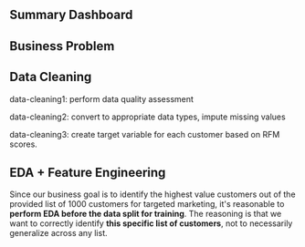 ## Summary Dashboard

## Business Problem

## Data Cleaning

data-cleaning1: perform data quality assessment

data-cleaning2: convert to appropriate data types, impute missing values

data-cleaning3: create target variable for each customer based on RFM scores.


## EDA + Feature Engineering

Since our business goal is to identify the highest value customers out of the provided list of 1000 customers for targeted marketing, it's reasonable to **perform EDA before the data split for training**.
The reasoning is that we want to correctly identify **this specific list of customers**, not to necessarily generalize across any list.


